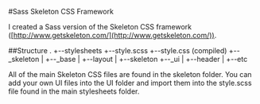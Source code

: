 #Sass Skeleton CSS Framework

I created a Sass version of the Skeleton CSS framework ([http://www.getskeleton.com/](http://www.getskeleton.com/)).

##Structure
.
+--stylesheets
+--style.scss
+--style.css (compiled)
+--_skeleton
|	+--_base
|	+--layout
|	+--skeleton
+--_ui
|	+--header
|	+--etc

All of the main Skeleton CSS files are found in the skeleton folder. You can add your own UI files into the UI folder and import them into the style.scss file found in the main stylesheets folder.
